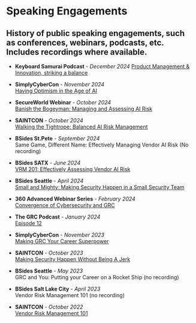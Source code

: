 # Speaking Engagements
## History of public speaking engagements, such as conferences, webinars, podcasts, etc. Includes recordings where available.

- **Keyboard Samurai Podcast** - *December 2024*
[Product Management & Innovation, striking a balance](https://www.youtube.com/watch?v=Z5GaUHBFvFM)

- **SimplyCyberCon** - *November 2024*  
[Having Optimism in the Age of AI](https://www.youtube.com/watch?v=CGS21tYegqs)

- **SecureWorld Webinar** - *October 2024*  
[Banish the Bogeyman: Managing and Assessing AI Risk](https://www.youtube.com/watch?v=jFDreTVeSO8)

- **SAINTCON** - *October 2024*  
[Walking the Tightrope: Balanced AI Risk Management](https://www.youtube.com/watch?v=JmGdowvCitQ)

- **BSides St.Pete** - *September 2024*  
Same Game, Different Name: Effectively Managing Vendor AI Risk (No recording)

- **BSides SATX** - *June 2024*  
[VRM 201: Effectively Assessing Vendor AI Risk](https://www.youtube.com/watch?v=pz89GAKS17A)

- **BSides Seattle** - *April 2024*  
[Small and Mighty: Making Security Happen in a Small Security Team](https://www.youtube.com/watch?v=2STAO45R5xk&t=1165s)

- **360 Advanced Webinar Series** - *February 2024*  
[Convergence of Cybersecurity and GRC](https://compliance.360advanced.com/hubfs/Webinar%20Recordings/Convergence%20of%20Cybersecurity%20and%20GRC.mp4)

- **The GRC Podcast** - *January 2024*  
[Episode 12](https://www.thegrcpodcast.com/episodes/interview-chris-honda)

- **SimplyCyberCon** - *November 2023*  
[Making GRC Your Career Superpower](https://www.youtube.com/watch?v=gkW0hkk1hPA)

- **SAINTCON** - *October 2023*  
[Making Security Happen Without Being A Jerk](https://www.youtube.com/watch?v=4emGBx9DiMk)

- **BSides Seattle** - *May 2023*  
GRC and You: Putting your Career on a Rocket Ship (no recording)

- **BSides Salt Lake City** - *April 2023*  
Vendor Risk Management 101 (no recording)

- **SAINTCON** - *October 2022*  
[Vendor Risk Management 101](https://www.youtube.com/watch?v=w2cFPzjIZWU)
